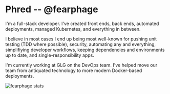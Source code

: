 # Phred -- @fearphage

I'm a full-stack developer. I've created front ends, back ends, automated deployments, managed
Kubernetes, and everything in between.

I believe in most cases I end up being most well-known for pushing unit testing (TDD where possible),
security, automating any and everything, simplifiying developer workflows, keeping dependencies and
environments up to date, and single-responsibility apps.

I'm currently working at GLG on the DevOps team. I've helped move our team from antiquated
technology to more modern Docker-based deployments.

<!--START_SECTION:waka--
```text
JavaScript     1 hr 1 min      ███████████████░░░░░░░░░░   60.45 % 
CoffeeScript   18 mins         ████░░░░░░░░░░░░░░░░░░░░░   18.46 % 
YAML           8 mins          ██░░░░░░░░░░░░░░░░░░░░░░░   08.25 % 
JSON           7 mins          █░░░░░░░░░░░░░░░░░░░░░░░░   07.42 % 
Makefile       3 mins          █░░░░░░░░░░░░░░░░░░░░░░░░   03.81 %
```
<!--END_SECTION:waka-->

![fearphage stats](https://github-readme-stats.vercel.app/api?username=fearphage&show_icons=true&theme=dark)
